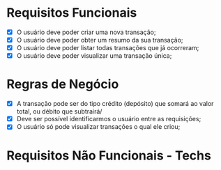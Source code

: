  # Requisitos Funcionais

- [x] O usuário deve poder criar uma nova transação;
- [x] O usuário deve poder obter um resumo da sua transação;
- [x] O usuário deve poder listar todas transações que já ocorreram;
- [x] O usuário deve poder visualizar uma transação única;

# Regras de Negócio

- [x] A transação pode ser do tipo crédito (depósito) que somará ao valor total, ou débito que subtrairá/
- [x] Deve ser possível identificarmos o usuário entre as requisições;
- [x] O usuário só pode visualizar transações o qual ele criou;

# Requisitos Não Funcionais - Techs
